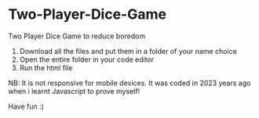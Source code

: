 # Two-Player-Dice-Game
Two Player Dice Game to reduce boredom




1. Download all the files and put them in a folder of your name choice
2. Open the entire folder in your code editor
3. Run the html file 

NB: It is not responsive for mobile devices. It was coded in 2023 years ago when i learnt Javascript to prove myself!

Have fun :)

